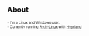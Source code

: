 ### About
<span style="font-size:8px;">- I'm a Linux and Windows user.</span>  
<span style="font-size:8px;">- Currently running <a href="https://archlinux.org/">Arch-Linux</a> with <a href="https://hyprland.org/">Hyprland</a></span>
